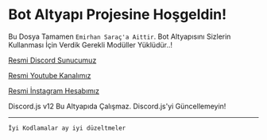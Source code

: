 Bot Altyapı Projesine Hoşgeldin!
=================
 Bu Dosya Tamamen `Emirhan Saraç'a Aittir`. Bot Altyapısını Sizlerin Kullanması İçin Verdik Gerekli Modüller Yüklüdür..!

[Resmi Discord Sunucumuz](https://discord.gg/cv45tPg)

[Resmi Youtube Kanalımız](https://www.youtube.com/channel/UCVRhrcoG6FOvHGKehYtvKHg?view_as=subscriber)

[Resmi İnstagram Hesabımız](https://www.instagram.com/emirhansarac06/)

Discord.js v12 Bu Altyapıda Çalışmaz. Discord.js'yi Güncellemeyin!

-------------------

`İyi Kodlamalar ay iyi düzeltmeler`

